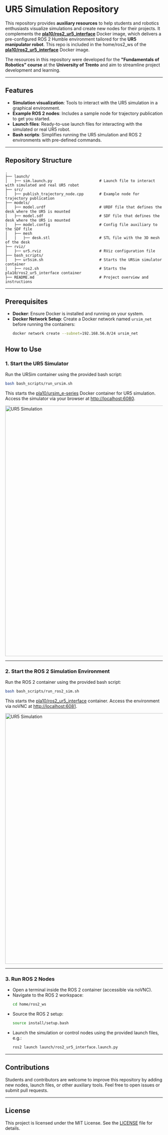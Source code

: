 # UR5 Simulation Repository

This repository provides **auxiliary resources** to help students and robotics enthusiasts visualize simulations and create new nodes for their projects. It complements the [**pla10/ros2_ur5_interface**](https://hub.docker.com/r/pla10/ros2_ur5_interface) Docker image, which delivers a pre-configured ROS 2 Humble environment tailored for the **UR5 manipulator robot**.
This repo is included in the home/ros2_ws of the [**pla10/ros2_ur5_interface**](https://hub.docker.com/r/pla10/ros2_ur5_interface) Docker image.

The resources in this repository were developed for the **"Fundamentals of Robotics" course** at the **University of Trento** and aim to streamline project development and learning.

---

## Features
- **Simulation visualization**: Tools to interact with the UR5 simulation in a graphical environment.
- **Example ROS 2 nodes**: Includes a sample node for trajectory publication to get you started.
- **Launch files**: Ready-to-use launch files for interacting with the simulated or real UR5 robot.
- **Bash scripts**: Simplifies running the UR5 simulation and ROS 2 environments with pre-defined commands.

---

## Repository Structure
```plaintext
.
├── launch/
│   ├── sim.launch.py                     # Launch file to interact with simulated and real UR5 robot
├── src/
│   ├── publish_trajectory_node.cpp       # Example node for trajectory publication
├── models/
│   ├── model.urdf                        # URDF file that defines the desk where the UR5 is mounted
│   ├── model.sdf                         # SDF file that defines the desk where the UR5 is mounted
│   ├── model.config                      # Config file auxiliary to the SDF file
│   ├── mesh
│   |   ├── desk.stl                      # STL file with the 3D mesh of the desk
├── rviz/
│   ├── ur5.rviz                          # RViz configuration file
├── bash_scripts/
│   ├── ur5sim.sh                         # Starts the URSim simulator container
│   ├── ros2.sh                           # Starts the pla10/ros2_ur5_interface container
├── README.md                             # Project overview and instructions
```

---

## Prerequisites
- **Docker**: Ensure Docker is installed and running on your system.
- **Docker Network Setup**: Create a Docker network named `ursim_net` before running the containers:
  ```bash
  docker network create --subnet=192.168.56.0/24 ursim_net
  ```


## How to Use
### 1. Start the UR5 Simulator
Run the URSim container using the provided bash script:
```bash
bash bash_scripts/run_ursim.sh
```
This starts the [pla10/ursim_e-series](https://hub.docker.com/r/pla10/ursim_e-series) Docker container for UR5 simulation. Access the simulator via your browser at [http://localhost:6080](http://localhost:6080).

<img src="https://gyazo.com/7e2514442ef1753eb8b20e2b674056fc/raw" alt="UR5 Simulation" width="800">

---

### 2. Start the ROS 2 Simulation Environment
Run the ROS 2 container using the provided bash script:
```bash
bash bash_scripts/run_ros2_sim.sh
```
This starts the [pla10/ros2_ur5_interface](https://hub.docker.com/r/pla10/ros2_ur5_interface) container. Access the environment via noVNC at [http://localhost:6081](http://localhost:6081).

<img src="https://gyazo.com/ca4a65bce9e2ac0e5217edfc423d5fa9/raw" alt="UR5 Simulation" width="800">

---

### 3. Run ROS 2 Nodes
- Open a terminal inside the ROS 2 container (accessible via noVNC).
- Navigate to the ROS 2 workspace:
  ```bash
  cd home/ros2_ws
  ```
- Source the ROS 2 setup:
  ```bash
  source install/setup.bash
  ```
- Launch the simulation or control nodes using the provided launch files, e.g.:
  ```bash
  ros2 launch launch/ros2_ur5_interface.launch.py
  ```

---

## Contributions
Students and contributors are welcome to improve this repository by adding new nodes, launch files, or other auxiliary tools. Feel free to open issues or submit pull requests.

---

## License
This project is licensed under the MIT License. See the [LICENSE](LICENSE) file for details.
